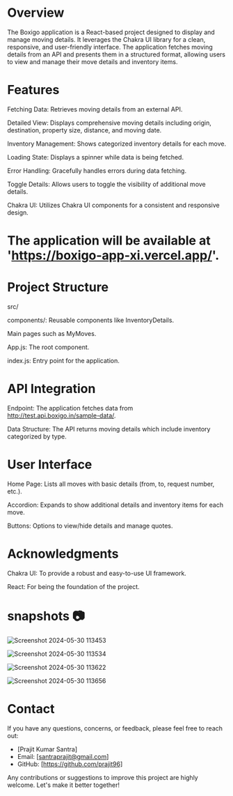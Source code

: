 # Overview
The Boxigo application is a React-based project designed to display and manage moving details. It leverages the Chakra UI library for a clean, responsive, and user-friendly interface. The application fetches moving details from an API and presents them in a structured format, allowing users to view and manage their move details and inventory items.
# Features
Fetching Data: Retrieves moving details from an external API.

Detailed View: Displays comprehensive moving details including origin, destination, property size, distance, and moving date.

Inventory Management: Shows categorized inventory details for each move.

Loading State: Displays a spinner while data is being fetched.

Error Handling: Gracefully handles errors during data fetching.

Toggle Details: Allows users to toggle the visibility of additional move details.

Chakra UI: Utilizes Chakra UI components for a consistent and responsive design.

# The application will be available at 'https://boxigo-app-xi.vercel.app/'.
# Project Structure

src/

components/: 
Reusable components like InventoryDetails.

Main pages such as MyMoves.

App.js: The root component.

index.js: Entry point for the application.

# API Integration

Endpoint: The application fetches data from http://test.api.boxigo.in/sample-data/.

Data Structure: The API returns moving details which include inventory categorized by type.

# User Interface

Home Page: Lists all moves with basic details (from, to, request number, etc.).

Accordion: Expands to show additional details and inventory items for each move.

Buttons: Options to view/hide details and manage quotes.

# Acknowledgments

Chakra UI: To provide a robust and easy-to-use UI framework.

React: For being the foundation of the project.
# snapshots 📷
![Screenshot 2024-05-30 113453](https://github.com/prajit96/boxigo-assignment/assets/115496998/062351b8-9fa0-4ac5-8964-3c2ada515160)

![Screenshot 2024-05-30 113534](https://github.com/prajit96/boxigo-assignment/assets/115496998/812d64f9-5ddc-4e1e-9700-43087e9fd881)

![Screenshot 2024-05-30 113622](https://github.com/prajit96/boxigo-assignment/assets/115496998/06f2b75c-ba86-4c85-8d55-2dff5855aba6)

![Screenshot 2024-05-30 113656](https://github.com/prajit96/boxigo-assignment/assets/115496998/86d44d75-a268-4061-8190-126e0b2b113e)

# Contact
If you have any questions, concerns, or feedback, please feel free to reach out:

- [Prajit Kumar Santra]
- Email: [santraprajit@gmail.com]
- GitHub: [https://github.com/prajit96]
  
Any contributions or suggestions to improve this project are highly welcome. Let's make it better together!
